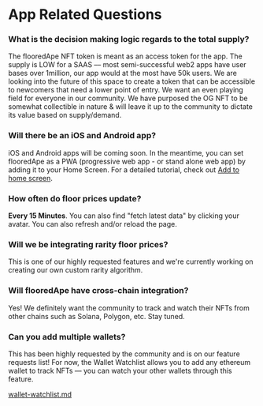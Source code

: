 # App Related Questions

### What is the decision making logic regards to the total supply?

The flooredApe NFT token is meant as an access token for the app. The supply is LOW for a SAAS –– most semi-successful web2 apps have user bases over 1million, our app would at the most have 50k users. We are looking into the future of this space to create a token that can be accessible to newcomers that need a lower point of entry. We want an even playing field for everyone in our community. We have purposed the OG NFT to be somewhat collectible in nature & will leave it up to the community to dictate its value based on supply/demand.&#x20;

### Will there be an iOS and Android app?

iOS and Android apps will be coming soon. In the meantime, you can set flooredApe as a PWA (progressive web app - or stand alone web app) by adding it to your Home Screen. For a detailed tutorial, check out [Add to home screen](../how-to-and-current-features/add-to-home-screen.md).

### **How often do floor prices update?**

**Every 15 Minutes**. You can also find "fetch latest data" by clicking your avatar. You can also refresh and/or reload the page.

### **Will we be integrating rarity floor prices?**

This is one of our highly requested features and we're currently working on creating our own custom rarity algorithm.

### **Will flooredApe have cross-chain integration?**

Yes! We definitely want the community to track and watch their NFTs from other chains such as Solana, Polygon, etc. Stay tuned.

### **Can you add multiple wallets?**

This has been highly requested by the community and is on our feature requests list! For now, the Wallet Watchlist allows you to add any ethereum wallet to track NFTs –– you can watch your other wallets through this feature.&#x20;

[wallet-watchlist.md](../how-to-and-current-features/wallet-watchlist.md "mention")

